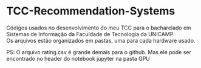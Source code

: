 # TCC-Recommendation-Systems
Códigos usados no desenvolvimento do meu TCC para o bacharelado em Sistemas de Informação da Faculdade de Tecnologia da UNICAMP<br>
Os arquivos estão organizados em pastas, uma para cada hardware usado.<br>

PS: O arquivo rating.csv é grande demais para o github. Mas ele pode ser encontrado no header do notebook jupyter na pasta GPU
